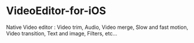 # VideoEditor-for-iOS
Native Video editor : Video trim, Audio, Video merge, Slow and fast motion, Video transition, Text and image, Filters, etc...
